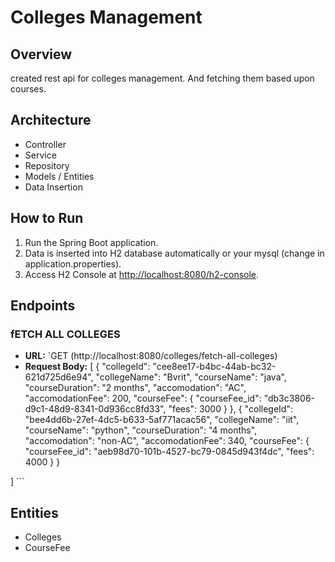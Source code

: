 # Colleges Management

## Overview

created rest api for colleges management. And fetching them based upon courses.

## Architecture

- Controller
- Service
- Repository
- Models / Entities
- Data Insertion


## How to Run

1. Run the Spring Boot application.
2. Data is inserted into H2 database automatically or your mysql (change in application.properties).
3. Access H2 Console at [http://localhost:8080/h2-console](http://localhost:8080/h2-console).

## Endpoints

### fETCH ALL COLLEGES

- **URL:** `GET (http://localhost:8080/colleges/fetch-all-colleges)
- **Request Body:**
    [
    {
        "collegeId": "cee8ee17-b4bc-44ab-bc32-621d725d6e94",
        "collegeName": "Bvrit",
        "courseName": "java",
        "courseDuration": "2 months",
        "accomodation": "AC",
        "accomodationFee": 200,
        "courseFee": {
            "courseFee_id": "db3c3806-d9c1-48d9-8341-0d936cc8fd33",
            "fees": 3000
        }
    },
    {
        "collegeId": "bee4dd6b-27ef-4dc5-b633-5af771acac56",
        "collegeName": "iit",
        "courseName": "python",
        "courseDuration": "4 months",
        "accomodation": "non-AC",
        "accomodationFee": 340,
        "courseFee": {
            "courseFee_id": "aeb98d70-101b-4527-bc79-0845d943f4dc",
            "fees": 4000
        }
    }
    
  
]
    ```

  

## Entities

- Colleges
- CourseFee
